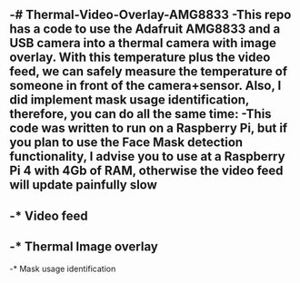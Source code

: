 -# Thermal-Video-Overlay-AMG8833
-This repo has a code to use the Adafruit AMG8833 and a USB camera into a thermal camera with image overlay. With this temperature plus the video feed, we can safely measure the temperature of someone in front of the camera+sensor. Also, I did implement mask usage identification, therefore, you can do all the same time:
-This code was written to run on a Raspberry Pi, but if you plan to use the Face Mask detection functionality, I advise you to use at a Raspberry Pi 4 with 4Gb of RAM, otherwise the video feed will update **painfully** slow
-
-* Video feed
-
-* Thermal Image overlay
-
-* Mask usage identification

